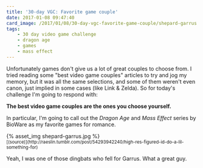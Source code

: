 ```yaml
---
title: '30-day VGC: Favorite game couple'
date: 2017-01-08 09:47:40
card_image: /2017/01/08/30-day-vgc-favorite-game-couple/shepard-garrus.jpg
tags:
    - 30 day video game challenge
    - dragon age
    - games
    - mass effect
---
```

Unfortunately games don't give us a lot of great couples to choose from. I tried reading some "best video game couples" articles to try and jog my memory, but it was all the same selections, and some of them weren't even canon, just implied in some cases (like Link & Zelda). So for today's challenge I'm going to respond with:

**The best video game couples are the ones you choose yourself.**

In particular, I'm going to call out the _Dragon Age_ and _Mass Effect_ series by BioWare as my favorite games for romance.

<p>{% asset_img shepard-garrus.jpg %}<br><small>[(source)](http://raeslin.tumblr.com/post/54293942240/high-res-figured-id-do-a-lil-something-for)</small></p>

Yeah, I was one of those dingbats who fell for Garrus. What a great guy.